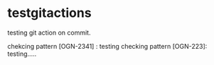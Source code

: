 # testgitactions


testing git action on commit.

chekcing pattern [OGN-2341] : testing
checking pattern [OGN-223]: testing.....

